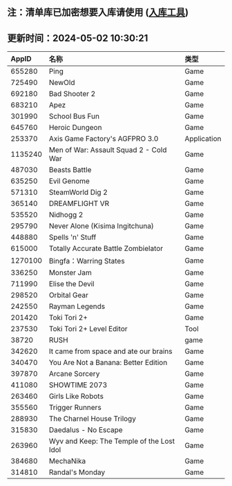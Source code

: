 ## 注：清单库已加密想要入库请使用 ([入库工具](https://github.com/BlankTMing/ManifestAutoUpdate/releases))

## 更新时间：2024-05-02 10:30:21
| AppID | 名称 | 类型  |
| :-------------------- | :----------------------------- | :----------- |
| 655280 | Ping| Game |
| 725490 | NewOld| Game |
| 692180 | Bad Shooter 2| Game |
| 683210 | Apez | Game |
| 301990 | School Bus Fun| Game |
| 645760 | Heroic Dungeon| Game |
| 253370 | Axis Game Factory's AGFPRO 3.0| Application |
| 1135240 | Men of War: Assault Squad 2 - Cold War| Game |
| 487030 | Beasts Battle| Game |
| 635250 | Evil Genome| Game |
| 571310 | SteamWorld Dig 2| Game |
| 365140 | DREAMFLIGHT VR| Game |
| 535520 | Nidhogg 2| Game |
| 295790 | Never Alone (Kisima Ingitchuna)| Game |
| 448880 | Spells 'n' Stuff| Game |
| 615000 | Totally Accurate Battle Zombielator| Game |
| 1270100 | Bingfa：Warring States| Game |
| 336250 | Monster Jam| Game |
| 711990 | Elise the Devil| Game |
| 298520 | Orbital Gear| Game |
| 242550 | Rayman Legends| Game |
| 201420 | Toki Tori 2+| Game |
| 237530 | Toki Tori 2+ Level Editor| Tool |
| 38720 | RUSH| game |
| 342620 | It came from space and ate our brains| Game |
| 340470 | You Are Not a Banana: Better Edition| Game |
| 397870 | Arcane Sorcery| Game |
| 411080 | SHOWTIME 2073| Game |
| 263460 | Girls Like Robots| Game |
| 355560 | Trigger Runners| Game |
| 288930 | The Charnel House Trilogy| Game |
| 315830 | Daedalus - No Escape| Game |
| 263960 | Wyv and Keep: The Temple of the Lost Idol| Game |
| 384680 | MechaNika| Game |
| 314810 | Randal's Monday| Game |
